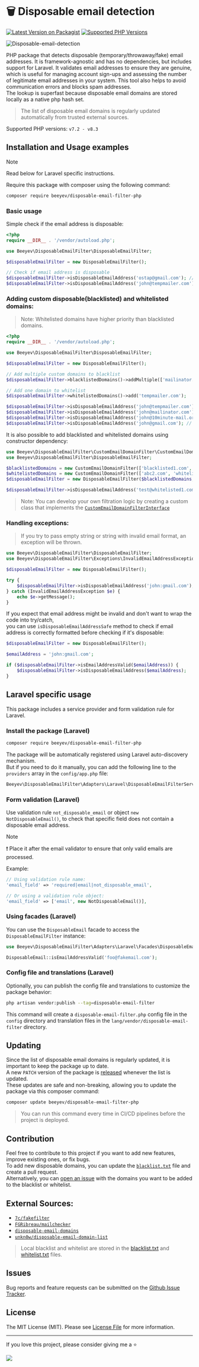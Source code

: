 # 🗑 Disposable email detection

[![Latest Version on Packagist](https://img.shields.io/packagist/v/beeyev/disposable-email-filter-php)](https://packagist.org/packages/beeyev/disposable-email-filter-php)
[![Supported PHP Versions](https://img.shields.io/packagist/dependency-v/beeyev/disposable-email-filter-php/php.svg)](https://packagist.org/packages/beeyev/disposable-email-filter-php)

![Disposable-email-detection](https://cdn.jsdelivr.net/gh/beeyev/disposable-email-filter-php@static-files/Docs/Images/readme_header.png)

PHP package that detects disposable (temporary/throwaway/fake) email addresses. It is framework-agnostic and has no dependencies, but includes support for Laravel.
It validates email addresses to ensure they are genuine,
which is useful for managing account sign-ups and assessing the number of legitimate email addresses in your system.
This tool also helps to avoid communication errors and blocks spam addresses.  
The lookup is superfast because disposable email domains are stored locally as a native php hash set.

> The list of disposable email domains is regularly updated automatically from trusted external sources.

Supported PHP versions: `v7.2 - v8.3`


## Installation and Usage examples

> [!NOTE]
> Read below for Laravel specific instructions.

Require this package with composer using the following command:

```bash
composer require beeyev/disposable-email-filter-php
```

### Basic usage

Simple check if the email address is disposable:

```php
<?php
require __DIR__ . '/vendor/autoload.php';

use Beeyev\DisposableEmailFilter\DisposableEmailFilter;

$disposableEmailFilter = new DisposableEmailFilter();

// Check if email address is disposable
$disposableEmailFilter->isDisposableEmailAddress('ostap@gmail.com'); // false
$disposableEmailFilter->isDisposableEmailAddress('john@tempmailer.com'); // true
```

### Adding custom disposable(blacklisted) and whitelisted domains:

> Note: Whitelisted domains have higher priority than blacklisted domains.

```php
<?php
require __DIR__ . '/vendor/autoload.php';

use Beeyev\DisposableEmailFilter\DisposableEmailFilter;

$disposableEmailFilter = new DisposableEmailFilter();

// Add multiple custom domains to blacklist
$disposableEmailFilter->blacklistedDomains()->addMultiple(['mailinator.com', '10minute-mail.org']);

// Add one domain to whitelist
$disposableEmailFilter->whitelistedDomains()->add('tempmailer.com');

$disposableEmailFilter->isDisposableEmailAddress('john@tempmailer.com'); // false (because it's whitelisted now)
$disposableEmailFilter->isDisposableEmailAddress('john@mailinator.com'); // true
$disposableEmailFilter->isDisposableEmailAddress('john@10minute-mail.org'); // true
$disposableEmailFilter->isDisposableEmailAddress('john@gmail.com'); // false
```

It is also possible to add blacklisted and whitelisted domains using constructor dependency:

```php
use Beeyev\DisposableEmailFilter\CustomEmailDomainFilter\CustomEmailDomainFilter;
use Beeyev\DisposableEmailFilter\DisposableEmailFilter;

$blacklistedDomains = new CustomEmailDomainFilter(['blacklisted1.com', 'blacklisted2.com', 'blacklisted3.com']);
$whitelistedDomains = new CustomEmailDomainFilter(['abc2.com', 'whitelisted1.com']);
$disposableEmailFilter = new DisposableEmailFilter($blacklistedDomains, $whitelistedDomains);

$disposableEmailFilter->isDisposableEmailAddress('test@whitelisted1.com'); // false - whitelisted
```

> Note: You can develop your own filtration logic by creating a custom class that implements the [`CustomEmailDomainFilterInterface`](https://github.com/beeyev/disposable-email-filter-php/blob/master/src/CustomEmailDomainFilter/CustomEmailDomainFilterInterface.php)

### Handling exceptions:

> If you try to pass empty string or string with invalid email format, an exception will be thrown.

```php
use Beeyev\DisposableEmailFilter\DisposableEmailFilter;
use Beeyev\DisposableEmailFilter\Exceptions\InvalidEmailAddressException;

$disposableEmailFilter = new DisposableEmailFilter();

try {
    $disposableEmailFilter->isDisposableEmailAddress('john:gmail.com'); // Exception will be thrown because of invalid email format
} catch (InvalidEmailAddressException $e) {
    echo $e->getMessage();
}
```

If you expect that email address might be invalid and don't want to wrap the code into try/catch,  
you can use `isDisposableEmailAddressSafe` method to check if email address is correctly formatted before checking if it's disposable:

```php
$disposableEmailFilter = new DisposableEmailFilter();

$emailAddress = 'john:gmail.com';

if ($disposableEmailFilter->isEmailAddressValid($emailAddress)) {
    $disposableEmailFilter->isDisposableEmailAddress($emailAddress);
}
```

## Laravel specific usage

This package includes a service provider and form validation rule for Laravel.

### Install the package (Laravel)

```bash
composer require beeyev/disposable-email-filter-php
```

The package will be automatically registered using Laravel auto-discovery mechanism.  
But if you need to do it manually, you can add the following line to the `providers` array in the `config/app.php` file:

```php
Beeyev\DisposableEmailFilter\Adapters\Laravel\DisposableEmailFilterServiceProvider::class,
```

### Form validation (Laravel)

Use validation rule `not_disposable_email` or object `new NotDisposableEmail()`,
to check that specific field does not contain a disposable email address.

> [!NOTE]
> ❗ Place it after the email validator to ensure that only valid emails are processed.

Example:

```php
// Using validation rule name:
'email_field' => 'required|email|not_disposable_email',

// Or using a validation rule object:
'email_field' => ['email', new NotDisposableEmail()],
```

### Using facades (Laravel)

You can use the `DisposableEmail` facade to access the `DisposableEmailFilter` instance:

```php
use Beeyev\DisposableEmailFilter\Adapters\Laravel\Facades\DisposableEmail;

DisposableEmail::isEmailAddressValid('foo@fakemail.com');
```

### Config file and translations (Laravel)

Optionally, you can publish the config file and translations to customize the package behavior:

```bash
php artisan vendor:publish --tag=disposable-email-filter
```

This command will create a `disposable-email-filter.php` config file in the `config` directory
and translation files in the `lang/vendor/disposable-email-filter` directory.

## Updating

Since the list of disposable email domains is regularly updated, it is important to keep the package up to date.  
A new `PATCH` version of the package is [released](https://github.com/beeyev/disposable-email-filter-php/releases/) whenever the list is updated.  
These updates are safe and non-breaking, allowing you to update the package via this composer command:

```bash
composer update beeyev/disposable-email-filter-php
```

> You can run this command every time in CI/CD pipelines before the project is deployed.

## Contribution

Feel free to contribute to this project if you want to add new features, improve existing ones, or fix bugs.  
To add new disposable domains, you can update the [`blacklist.txt`](https://github.com/beeyev/disposable-email-filter-php/blob/master/blacklist.txt) file and create a pull request.  
Alternatively, you can [open an issue](https://github.com/beeyev/disposable-email-filter-php/issues) with the domains you want to be added to the blacklist or whitelist.

## External Sources:

- [`7c/fakefilter`](https://github.com/7c/fakefilter)
- [`FGRibreau/mailchecker`](https://github.com/FGRibreau/mailchecker)
- [`disposable-email-domains`](https://github.com/disposable-email-domains/disposable-email-domains)
- [`unkn0w/disposable-email-domain-list`](https://github.com/unkn0w/disposable-email-domain-list)

> Local blacklist and whitelist are stored in the [blacklist.txt](https://github.com/beeyev/disposable-email-filter-php/blob/master/blacklist.txt) and [whitelist.txt](https://github.com/beeyev/disposable-email-filter-php/blob/master/whitelist.txt) files.

## Issues

Bug reports and feature requests can be submitted on the [Github Issue Tracker](https://github.com/beeyev/disposable-email-filter-php/issues).

## License

The MIT License (MIT). Please see [License File](https://github.com/beeyev/disposable-email-filter-php/blob/master/LICENSE.md) for more information.

---

If you love this project, please consider giving me a ⭐

![](https://visitor-badge.laobi.icu/badge?page_id=beeyev.disposable-email-filter-php)
